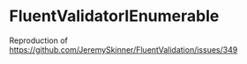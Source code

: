 # FluentValidatorIEnumerable
Reproduction of https://github.com/JeremySkinner/FluentValidation/issues/349
